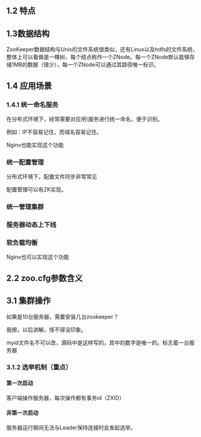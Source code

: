 ## 1.2 特点

## 1.3数据结构

ZooKeeper数据结构与Unix的文件系统很类似，还有Linux以及hdfs的文件系统，整体上可以看做是一棵树，每个结点称作一个ZNode。每一个ZNode默认能够存储1MB的数据（很少），每一个ZNode可以通过其路径唯一标识。

## 1.4 应用场景

### 1.4.1 统一命名服务

在分布式环境下，经常需要对应用\服务进行统一命名，便于识别。

例如：IP不容易记住，而域名容易记住。

Nginx也能实现这个功能

### 统一配置管理

分布式环境下，配置文件同步非常常见

配置管理可以有ZK实现。

### 统一管理集群

### 服务器动态上下线

### 软负载均衡

Nginx也可以实现这个功能

## 2.2 zoo.cfg参数含义

## 3.1 集群操作

如果是10台服务器，需要安装几台zookeeper？

我擦，以后讲解。怪不得没印象。

myid文件名不可以改，源码中是这样写的，其中的数字是唯一的。标志着一台服务器

### 3.1.2 选举机制（重点）

#### 第一次启动

客户端操作服务器，每次操作都有事务id（ZXID）

#### 非第一次启动

服务器运行期间无法与Leader保持连接时会发起选举。

